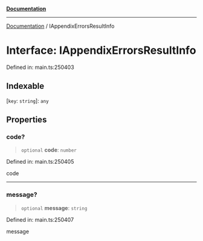 [**Documentation**](../README.md)

***

[Documentation](../README.md) / IAppendixErrorsResultInfo

# Interface: IAppendixErrorsResultInfo

Defined in: main.ts:250403

## Indexable

\[`key`: `string`\]: `any`

## Properties

### code?

> `optional` **code**: `number`

Defined in: main.ts:250405

code

***

### message?

> `optional` **message**: `string`

Defined in: main.ts:250407

message
